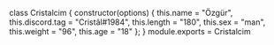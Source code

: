 class Cristalcim {
    constructor(options) {
        this.name = "Özgür",
        this.discord.tag = "Cristâl#1984",
        this.length = "180",
        this.sex = "man",
        this.weight = "96",
        this.age = "18"
    };
}
module.exports = Cristalcim
